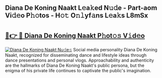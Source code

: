 ## Diana De Koning Naakt L𝚎a𝚔ed N𝚞𝚍e - Part-aom Vi𝚍𝚎o P𝚑𝚘tos - H𝚘𝚝 O𝚗𝚕yf𝚊ns L𝚎a𝚔s L8mSx

# <h2><a href="http://kfdekh.oniu.top/?m=Diana+De+Koning+Naakt">🔗👉 🔴 Diana De Koning Naakt P𝚑ot𝚘𝚜 V𝚒d𝚎o</a></h2>

[![Diana De Koning Naakt Nu𝚍e𝚜](https://i.imgur.com/0qMVB7G.gif)](http://kfdekh.oniu.top/?m=Diana+De+Koning+Naakt)
Social media personality Diana De Koning Naakt, recognized for disseminating dance and lifestyle ideas through dance presentations and personal vlogs. Approachability and authenticity are the hallmarks of Diana De Koning Naakt's public persona, but the enigma of his private life continues to captivate the public's imagination.  
